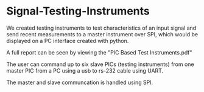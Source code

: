 # Signal-Testing-Instruments

We created testing instruments to test characteristics of an input signal and send recent measurements to a master instrument over SPI, which would be displayed on a PC interface created with python.

A full report can be seen by viewing the "PIC Based Test Instruments.pdf"

The user can command up to six slave PICs (testing instruments) from one master PIC from a PC using a usb to rs-232 cable using UART.

The master and slave communcation is handled using SPI. 
